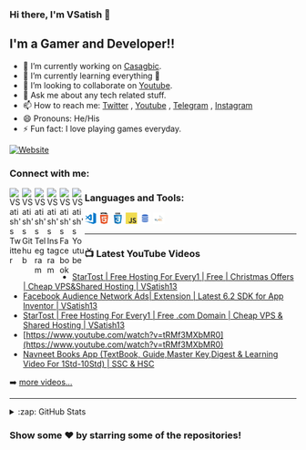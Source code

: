### Hi there, I'm VSatish 👋

## I'm a Gamer and Developer!!

- 🔭 I’m currently working on [Casagbic](https://casagbic.com/).
- 🌱 I’m currently learning  everything 🤣
- 👯 I’m looking to collaborate on [Youtube](https://youtube.com/vsatish13).
- 💬 Ask me about any tech related stuff.
- 📫 How to reach me: [Twitter](https://twitter.com/vsatish13_yt) , [Youtube](https://youtube.com/VSatish13) , [Telegram](https://telegram.com/VSatish) , [Instagram](https://instagram.com/VSatish13)
- 😄 Pronouns: He/His
- ⚡ Fun fact: I love playing games everyday.

[![Website](https://img.shields.io/website?label=casagbic.com&style=for-the-badge&url=https%3A%2F%2Fcasagbic.com)](https://casagbic.com)

### Connect with me:

<a href="https://twitter.com/VSatish13_Yt">
  <img align="left" alt="VSatish's Twitter" width="22px" src="https://cdn.jsdelivr.net/npm/simple-icons@v3/icons/twitter.svg" />
</a>
<a href="https://github.com/vsatish13">
  <img align="left" alt="VSatish's Github" width="22px" src="https://cdn.jsdelivr.net/npm/simple-icons@v3/icons/github.svg" />
</a>
<a href="https://t.me/vsatish">
  <img align="left" alt="VSatish's Telegram" width="22px" src="https://cdn.jsdelivr.net/npm/simple-icons@v3/icons/telegram.svg" />
</a>
<a href="https://instagram.com/vsatish13/">
  <img align="left" alt="VSatish's Instagram" width="22px" src="https://cdn.jsdelivr.net/npm/simple-icons@v3/icons/instagram.svg" />
</a>
<a href="https://www.facebook.com/vsatish13/">
  <img align="left" alt="VSatish's Facebook" width="22px" src="https://cdn.jsdelivr.net/npm/simple-icons@v3/icons/facebook.svg" />
</a>
<a href="https://www.youtube.com/vsatish13/">
  <img align="left" alt="VSatish's Youtube" width="22px" src="https://cdn.jsdelivr.net/npm/simple-icons@v3/icons/youtube.svg" />
</a>

### Languages and Tools:

<code><img height="20" alt="Visual Studio Code" src="https://raw.githubusercontent.com/github/explore/80688e429a7d4ef2fca1e82350fe8e3517d3494d/topics/visual-studio-code/visual-studio-code.png" /></code>
<code><img height="20" alt="HTML5" src="https://raw.githubusercontent.com/github/explore/80688e429a7d4ef2fca1e82350fe8e3517d3494d/topics/html/html.png" /></code>
<code><img height="20" alt="CSS3" src="https://raw.githubusercontent.com/github/explore/80688e429a7d4ef2fca1e82350fe8e3517d3494d/topics/css/css.png" /></code>
<code><img height="20" alt="JavaScript" src="https://raw.githubusercontent.com/github/explore/80688e429a7d4ef2fca1e82350fe8e3517d3494d/topics/javascript/javascript.png"></code>
<code><img height="20" alt="SQL" src="https://raw.githubusercontent.com/github/explore/80688e429a7d4ef2fca1e82350fe8e3517d3494d/topics/sql/sql.png"></code>
<code><img height="20" alt="MySQL" src="https://raw.githubusercontent.com/github/explore/80688e429a7d4ef2fca1e82350fe8e3517d3494d/topics/mysql/mysql.png"></code>    

---

### 📺 Latest YouTube Videos

<!-- YOUTUBE:START -->
- [StarTost | Free Hosting For Every1 | Free | Christmas Offers | Cheap VPS&Shared Hosting | VSatish13](https://www.youtube.com/watch?v=wbTw3-wJzTw)
- [Facebook Audience Network Ads| Extension | Latest 6.2 SDK for App Inventor | VSatish13](https://www.youtube.com/watch?v=XGl9FIz3-kA)
- [StarTost | Free Hosting For Every1 | Free .com Domain | Cheap VPS & Shared Hosting | VSatish13](https://www.youtube.com/watch?v=mk2YcufIVD4)
- [https://www.youtube.com/watch?v=tRMf3MXbMR0](https://www.youtube.com/watch?v=tRMf3MXbMR0)
- [Navneet Books App (TextBook, Guide,Master Key,Digest & Learning Video For 1Std-10Std) | SSC & HSC](https://www.youtube.com/watch?v=HP0KtTxZoRI)
<!-- YOUTUBE:END -->

➡️ [more videos...](https://youtube.com/vsatish13)

---

<details>
  <summary>:zap: GitHub Stats</summary>

  <a href="https://github.com/vsatish13">
  <img align="center" src="https://github-readme-stats.vercel.app/api/top-langs/?username=vsatish13&theme=dark&hide_langs_below=1" />
</a>
<a href="https://github.com/vsatish13">
 <img align="center" src="https://github-readme-stats.vercel.app/api?username=vsatish13&show_icons=true&theme=dark&line_height=27" alt="Pawan's github stats"/>
</a>
</details>

### Show some ❤️ by starring some of the repositories!

[twitter]: https://twitter.com/VSatish13_Yt
[youtube]: https://youtube.com/VSatish13
[instagram]: https://instagram.com/VSatish13_Yt
[facebook]: https://facebook.com/VSatish13
